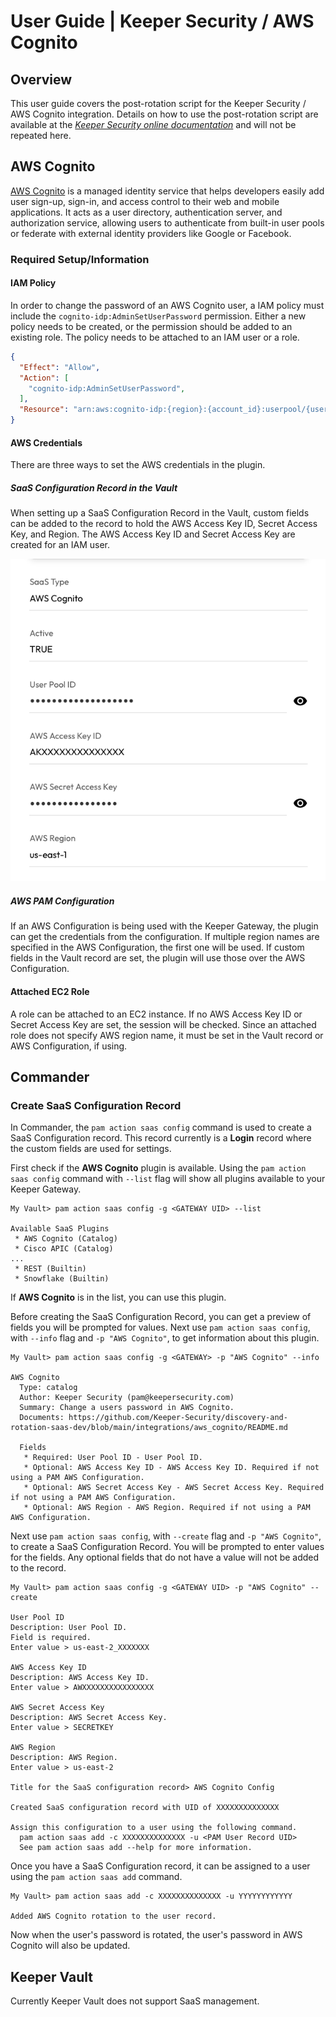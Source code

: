 # User Guide | Keeper Security / AWS Cognito 

## Overview

This user guide covers the post-rotation script for the Keeper Security / AWS Cognito integration. 
Details on how to use the post-rotation script are available at the 
  [_Keeper Security online documentation_](https://github.com/Keeper-Security/discovery-and-rotation-saas-dev) and 
  will not be repeated here.

## AWS Cognito
[AWS Cognito](https://docs.aws.amazon.com/cognito/latest/developerguide/what-is-amazon-cognito.html) is a managed 
  identity service that helps developers easily add user sign-up, sign-in, and access control  to their web and 
  mobile applications. 
It acts as a user directory, authentication server, and authorization service, allowing users to authenticate 
  from built-in user pools or federate with external identity providers like Google or Facebook. 

### Required Setup/Information

#### IAM Policy

In order to change the password of an AWS Cognito user, a IAM policy must include
  the `cognito-idp:AdminSetUserPassword` permission.
Either a new policy needs to be created, or the permission should be added to an existing role.
The policy needs to be attached to an IAM user or a role.

```json
{
  "Effect": "Allow",
  "Action": [
    "cognito-idp:AdminSetUserPassword",
  ],
  "Resource": "arn:aws:cognito-idp:{region}:{account_id}:userpool/{user_pool_id}"
}
```

#### AWS Credentials

There are three ways to set the AWS credentials in the plugin.

##### SaaS Configuration Record in the Vault

When setting up a SaaS Configuration Record in the Vault, custom fields can be added to the record to hold
  the AWS Access Key ID, Secret Access Key, and Region. 
The AWS Access Key ID and Secret Access Key are created for an IAM user.

![record_fields.png](images/record_fields.png)

##### AWS PAM Configuration

If an AWS Configuration is being used with the Keeper Gateway, the plugin can get the credentials from the 
configuration. 
If multiple region names are specified in the AWS Configuration, the first one will be used.
If custom fields in the Vault record are set, the plugin will use those over the AWS Configuration.

#### Attached EC2 Role

A role can be attached to an EC2 instance.
If no AWS Access Key ID or Secret Access Key are set, the session will be checked.
Since an attached role does not specify AWS region name, it must be set in the Vault record or AWS Configuration, 
  if using.


## Commander

### Create SaaS Configuration Record

In Commander, the `pam action saas config` command is used to create a SaaS Configuration record.
This record currently is a **Login** record where the custom fields are used for settings.

First check if the **AWS Cognito** plugin is available.
Using the `pam action saas config` command with `--list` flag will show all plugins available to your Keeper Gateway.

```
My Vault> pam action saas config -g <GATEWAY UID> --list

Available SaaS Plugins
 * AWS Cognito (Catalog)
 * Cisco APIC (Catalog)
...
 * REST (Builtin)
 * Snowflake (Builtin)
```

If **AWS Cognito** is in the list, you can use this plugin.

Before creating the SaaS Configuration Record, you can get a preview of fields you will be prompted for values.
Next use `pam action saas config`, with `--info` flag and `-p "AWS Cognito"`, to get information about this plugin.
```
My Vault> pam action saas config -g <GATEWAY> -p "AWS Cognito" --info

AWS Cognito
  Type: catalog
  Author: Keeper Security (pam@keepersecurity.com)
  Summary: Change a users password in AWS Cognito.
  Documents: https://github.com/Keeper-Security/discovery-and-rotation-saas-dev/blob/main/integrations/aws_cognito/README.md

  Fields
   * Required: User Pool ID - User Pool ID. 
   * Optional: AWS Access Key ID - AWS Access Key ID. Required if not using a PAM AWS Configuration.
   * Optional: AWS Secret Access Key - AWS Secret Access Key. Required if not using a PAM AWS Configuration.
   * Optional: AWS Region - AWS Region. Required if not using a PAM AWS Configuration.
```

Next use `pam action saas config`, with `--create` flag and `-p "AWS Cognito"`, to create a SaaS Configuration Record.
You will be prompted to enter values for the fields.
Any optional fields that do not have a value will not be added to the record.

```
My Vault> pam action saas config -g <GATEWAY UID> -p "AWS Cognito" --create

User Pool ID
Description: User Pool ID.
Field is required.
Enter value > us-east-2_XXXXXXX

AWS Access Key ID
Description: AWS Access Key ID.
Enter value > AWXXXXXXXXXXXXXXXX

AWS Secret Access Key
Description: AWS Secret Access Key.
Enter value > SECRETKEY

AWS Region
Description: AWS Region.
Enter value > us-east-2

Title for the SaaS configuration record> AWS Cognito Config

Created SaaS configuration record with UID of XXXXXXXXXXXXXX

Assign this configuration to a user using the following command.
  pam action saas add -c XXXXXXXXXXXXXX -u <PAM User Record UID>
  See pam action saas add --help for more information.
```

Once you have a SaaS Configuration record, it can be assigned to a user using the `pam action saas add` command.

```
My Vault> pam action saas add -c XXXXXXXXXXXXXX -u YYYYYYYYYYYY

Added AWS Cognito rotation to the user record.
```

Now when the user's password is rotated, the user's password in AWS Cognito will also be updated.

## Keeper Vault

Currently Keeper Vault does not support SaaS management.


